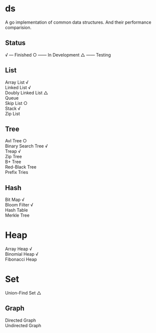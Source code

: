 # ds
A go implementation of common data structures. And their performance comparision.
## Status
√ — Finished ○ —— In Development △ —— Testing
## List
Array List √<br/>
Linked List √<br/>
Doubly Linked List △<br/>
Queue<br/>
Skip List ○<br/>
Stack √<br/>
Zip List<br/>
## Tree
Avl Tree ○<br/>
Binary Search Tree √<br/>
Treap √<br/>
Zip Tree<br/>
B+ Tree<br/>
Red-Black Tree<br/>
Prefix Tries<br/>
## Hash
Bit Map √<br/>
Bloom Filter √<br/>
Hash Table<br/>
Merkle Tree<br/>
# Heap
Array Heap √<br/>
Binomial Heap √<br/>
Fibonacci Heap<br/>
# Set
Union-Find Set △<br/>
## Graph
Directed Graph<br/>
Undirected Graph<br/>
